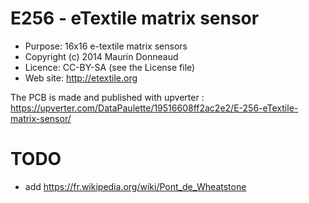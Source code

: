 # E256 - eTextile matrix sensor

- Purpose: 16x16 e-textile matrix sensors
- Copyright (c) 2014 Maurin Donneaud
- Licence: CC-BY-SA (see the License file)
- Web site: http://etextile.org

The PCB is made and published with upverter : https://upverter.com/DataPaulette/19516608ff2ac2e2/E-256-eTextile-matrix-sensor/

# TODO
- add https://fr.wikipedia.org/wiki/Pont_de_Wheatstone
